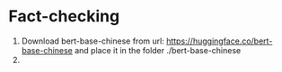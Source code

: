 # Fact-checking
1. Download bert-base-chinese from url: https://huggingface.co/bert-base-chinese and place it in the folder ./bert-base-chinese
2. 
